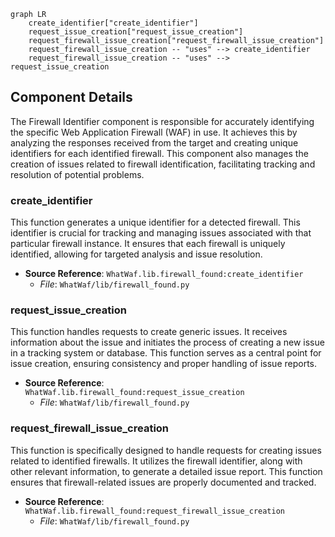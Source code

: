 ```mermaid
graph LR
    create_identifier["create_identifier"]
    request_issue_creation["request_issue_creation"]
    request_firewall_issue_creation["request_firewall_issue_creation"]
    request_firewall_issue_creation -- "uses" --> create_identifier
    request_firewall_issue_creation -- "uses" --> request_issue_creation
```

## Component Details

The Firewall Identifier component is responsible for accurately identifying the specific Web Application Firewall (WAF) in use. It achieves this by analyzing the responses received from the target and creating unique identifiers for each identified firewall. This component also manages the creation of issues related to firewall identification, facilitating tracking and resolution of potential problems.

### create_identifier
This function generates a unique identifier for a detected firewall. This identifier is crucial for tracking and managing issues associated with that particular firewall instance. It ensures that each firewall is uniquely identified, allowing for targeted analysis and issue resolution.
- **Source Reference**: `WhatWaf.lib.firewall_found:create_identifier`
  - *File*: `WhatWaf/lib/firewall_found.py`

### request_issue_creation
This function handles requests to create generic issues. It receives information about the issue and initiates the process of creating a new issue in a tracking system or database. This function serves as a central point for issue creation, ensuring consistency and proper handling of issue reports.
- **Source Reference**: `WhatWaf.lib.firewall_found:request_issue_creation`
  - *File*: `WhatWaf/lib/firewall_found.py`

### request_firewall_issue_creation
This function is specifically designed to handle requests for creating issues related to identified firewalls. It utilizes the firewall identifier, along with other relevant information, to generate a detailed issue report. This function ensures that firewall-related issues are properly documented and tracked.
- **Source Reference**: `WhatWaf.lib.firewall_found:request_firewall_issue_creation`
  - *File*: `WhatWaf/lib/firewall_found.py`